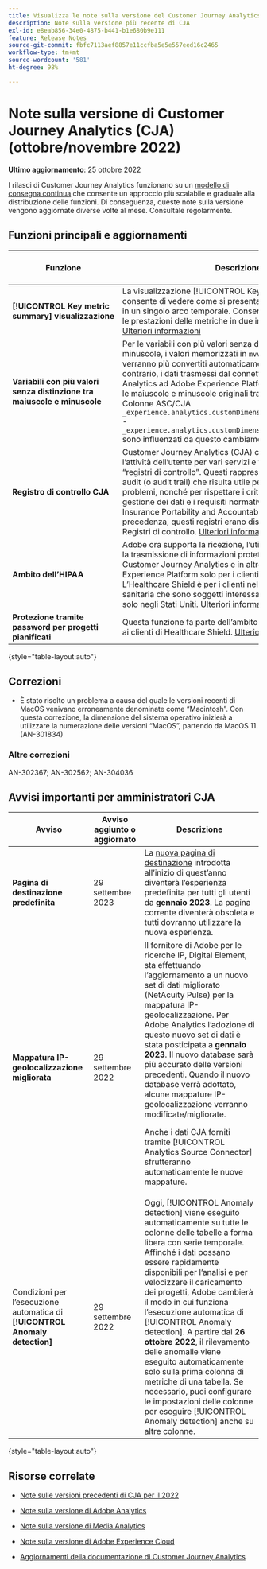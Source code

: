 ```yaml
---
title: Visualizza le note sulla versione del Customer Journey Analytics corrente
description: Note sulla versione più recente di CJA
exl-id: e8eab856-34e0-4875-b441-b1e680b9e111
feature: Release Notes
source-git-commit: fbfc7113aef8857e11ccfba5e5e557eed16c2465
workflow-type: tm+mt
source-wordcount: '581'
ht-degree: 98%

---
```


# Note sulla versione di Customer Journey Analytics (CJA) (ottobre/novembre 2022)

**Ultimo aggiornamento**: 25 ottobre 2022

I rilasci di Customer Journey Analytics funzionano su un [modello di consegna continua](releases.md) che consente un approccio più scalabile e graduale alla distribuzione delle funzioni. Di conseguenza, queste note sulla versione vengono aggiornate diverse volte al mese. Consultale regolarmente.

## Funzioni principali e aggiornamenti

| Funzione | Descrizione | [Inizio del rollout](/help/release-notes/releases.md) | [Disponibilità generale](/help/release-notes/releases.md) |
| ----------- | ---------- | ----- | --- |
| **[!UICONTROL Key metric summary] visualizzazione** | La visualizzazione [!UICONTROL Key metric summary] consente di vedere come si presenta una metrica importante in un singolo arco temporale. Consente inoltre di confrontare le prestazioni delle metriche in due intervalli di tempo. [Ulteriori informazioni](/help/analysis-workspace/visualizations/key-metric.md) | 5 ottobre 2022 | 19 ottobre 2022 |
| **Variabili con più valori senza distinzione tra maiuscole e minuscole** | Per le variabili con più valori senza distinzione tra maiuscole e minuscole, i valori memorizzati in `mvvar1` - `mvvar3` non verranno più convertiti automaticamente in minuscole. Al contrario, i dati trasmessi dal connettore di origine di Analytics ad Adobe Experience Platform e CJA manterranno le maiuscole e minuscole originali trasmesse dalla pagina. Colonne ASC/CJA `_experience.analytics.customDimensions.lists.list1.list[]` - `_experience.analytics.customDimensions.lists.list3.list[]` sono influenzati da questo cambiamento. | N/D | 24 ottobre 2022 |
| **Registro di controllo CJA** | Customer Journey Analytics (CJA) consente di controllare l’attività dell’utente per vari servizi e funzionalità in forma di “registri di controllo”. Questi rappresentano una traccia di audit (o audit trail) che risulta utile per risolvere eventuali problemi, nonché per rispettare i criteri aziendali relativi alla gestione dei dati e i requisiti normativi, come l’Health Insurance Portability and Accountability Act (HIPAA). In precedenza, questi registri erano disponibili solo tramite l’API Registri di controllo. [Ulteriori informazioni](/help/privacy/audit-log.md) | N/D | 26 ottobre 2022 |
| **Ambito dell’HIPAA** | Adobe ora supporta la ricezione, l’utilizzo, la manutenzione o la trasmissione di informazioni protette sulla salute in Customer Journey Analytics e in altre applicazioni basate su Experience Platform solo per i clienti Healthcare Shield. L’Healthcare Shield è per i clienti nel settore dell’assistenza sanitaria che sono soggetti interessati o partner commerciali solo negli Stati Uniti. [Ulteriori informazioni](https://www.adobe.com/trust/compliance/hipaa-ready.html) | N/D | 7 novembre 2022 |
| **Protezione tramite password per progetti pianificati** | Questa funzione fa parte dell’ambito HIPAA e si applica solo ai clienti di Healthcare Shield. [Ulteriori informazioni](https://experienceleague.adobe.com/docs/analytics-platform/using/cja-workspace/curate-share/t-schedule-report.html?lang=it#password) | N/D | 7 novembre 2022. |

{style=&quot;table-layout:auto&quot;}

## Correzioni

* È stato risolto un problema a causa del quale le versioni recenti di MacOS venivano erroneamente denominate come “Macintosh”. Con questa correzione, la dimensione del sistema operativo inizierà a utilizzare la numerazione delle versioni “MacOS”, partendo da MacOS 11. (AN-301834)

### Altre correzioni

AN-302367; AN-302562; AN-304036

## Avvisi importanti per amministratori CJA

| Avviso | Avviso aggiunto o aggiornato | Descrizione |
| --- | --- | --- |
| **Pagina di destinazione predefinita** | 29 settembre 2023 | La [nuova pagina di destinazione](/help/getting-started/landing.md) introdotta all’inizio di quest’anno diventerà l’esperienza predefinita per tutti gli utenti da **gennaio 2023**. La pagina corrente diventerà obsoleta e tutti dovranno utilizzare la nuova esperienza. |
| **Mappatura IP-geolocalizzazione migliorata** | 29 settembre 2022 | Il fornitore di Adobe per le ricerche IP, Digital Element, sta effettuando l’aggiornamento a un nuovo set di dati migliorato (NetAcuity Pulse) per la mappatura IP-geolocalizzazione. Per Adobe Analytics l’adozione di questo nuovo set di dati è stata posticipata a **gennaio 2023**. Il nuovo database sarà più accurato delle versioni precedenti. Quando il nuovo database verrà adottato, alcune mappature IP-geolocalizzazione verranno modificate/migliorate.<p> Anche i dati CJA forniti tramite [!UICONTROL Analytics Source Connector] sfrutteranno automaticamente le nuove mappature. |
| Condizioni per l’esecuzione automatica di **[!UICONTROL Anomaly detection]** | 29 settembre 2022 | Oggi, [!UICONTROL Anomaly detection] viene eseguito automaticamente su tutte le colonne delle tabelle a forma libera con serie temporale. Affinché i dati possano essere rapidamente disponibili per l’analisi e per velocizzare il caricamento dei progetti, Adobe cambierà il modo in cui funziona l’esecuzione automatica di [!UICONTROL Anomaly detection]. A partire dal **26 ottobre 2022**, il rilevamento delle anomalie viene eseguito automaticamente solo sulla prima colonna di metriche di una tabella. Se necessario, puoi configurare le impostazioni delle colonne per eseguire [!UICONTROL Anomaly detection] anche su altre colonne. |

{style=&quot;table-layout:auto&quot;}


## Risorse correlate

* [Note sulle versioni precedenti di CJA per il 2022](/help/release-notes/2022.md)

* [Note sulla versione di Adobe Analytics](https://experienceleague.adobe.com/docs/analytics/release-notes/latest.html?lang=it)

* [Note sulla versione di Media Analytics](https://experienceleague.adobe.com/docs/media-analytics/using/additional-resources/release-notes.html?lang=it)

* [Note sulla versione di Adobe Experience Cloud](https://experienceleague.adobe.com/docs/release-notes/experience-cloud/current.html?lang=it)

* [Aggiornamenti della documentazione di Customer Journey Analytics](/help/release-notes/doc-changes.md)
